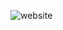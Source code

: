 ![website](https://user-images.githubusercontent.com/62879859/189499397-c607436f-8128-4c75-ac03-07a503e341d7.gif)
